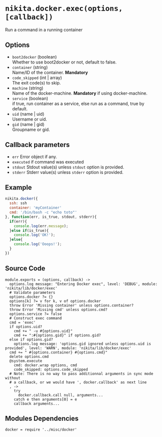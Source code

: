 
# `nikita.docker.exec(options, [callback])`

Run a command in a running container

## Options

* `boot2docker` (boolean)   
  Whether to use boot2docker or not, default to false.   
* `container` (string)   
  Name/ID of the container. __Mandatory__   
* `code_skipped` (int | array)   
  The exit code(s) to skip.   
* `machine` (string)   
  Name of the docker-machine. __Mandatory__ if using docker-machine.   
* `service` (boolean)   
  if true, run container as a service, else run as a command, true by default.   
* `uid` (name | uid)   
  Username or uid.   
* `gid` (name | gid)   
  Groupname or gid.   


## Callback parameters

* `err`
  Error object if any.
* `executed`
  if command was executed
* `stdout`
  Stdout value(s) unless `stdout` option is provided.
* `stderr`
  Stderr value(s) unless `stderr` option is provided.

## Example

```javascript
nikita.docker({
  ssh: ssh
  container: 'myContainer'
  cmd: '/bin/bash -c "echo toto"'
}, function(err, is_true, stdout, stderr){
  if(err){
    console.log(err.message);
  }else if(is_true){
    console.log('OK!');
  }else{
    console.log('Ooops!');
  }
})
```

## Source Code

    module.exports = (options, callback) ->
      options.log message: "Entering Docker exec", level: 'DEBUG', module: 'nikita/lib/docker/exec'
      # Validate parameters
      options.docker ?= {}
      options[k] ?= v for k, v of options.docker
      throw Error 'Missing container' unless options.container?
      throw Error 'Missing cmd' unless options.cmd?
      options.service ?= false
      # Construct exec command
      cmd = 'exec'
      if options.uid?
        cmd += " -u #{options.uid}"
        cmd += ":#{options.gid}" if options.gid?
      else if options.gid?
        options.log message: 'options.gid ignored unless options.uid is provided', level: 'WARN', module: 'nikita/lib/docker/exec'
      cmd += " #{options.container} #{options.cmd}"
      delete options.cmd
      @system.execute
        cmd: docker.wrap options, cmd
        code_skipped: options.code_skipped
      # Note: There is no way to pass additionnal arguments in sync mode without
      # a callback, or we would have ', docker.callback' as next line
      , ->
        try
          docker.callback.call null, arguments...
        catch e then arguments[0] = e
        callback arguments...

## Modules Dependencies

    docker = require '../misc/docker'
